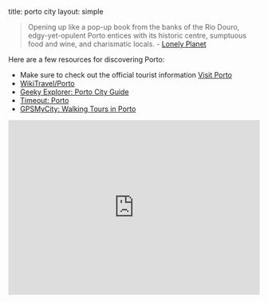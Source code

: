 title: porto city
layout: simple

> Opening up like a pop-up book from the banks of the Rio Douro, edgy-yet-opulent Porto entices with its historic centre, sumptuous food and wine, and charismatic locals.
> \- [Lonely Planet](https://www.lonelyplanet.com/portugal/the-north/porto)

Here are a few resources for discovering Porto:

* Make sure to check out the official tourist information [Visit Porto](http://www.visitporto.travel/)
* [WikiTravel/Porto](https://wikitravel.org/en/Porto)
* [Geeky Explorer: Porto City Guide](https://www.geekyexplorer.com/porto-city-guide/)
* [Timeout: Porto](https://www.timeout.com/porto/city-guide)
* [GPSMyCity: Walking Tours in Porto](https://www.gpsmycity.com/gps-tour-guides/porto-3570.html)

<iframe width="100%" height="350" id="gmap_canvas" src="https://maps.google.com/maps?q=porto&t=&z=4&ie=UTF8&iwloc=&output=embed" frameborder="0" scrolling="no" marginheight="0" marginwidth="0"></iframe>
